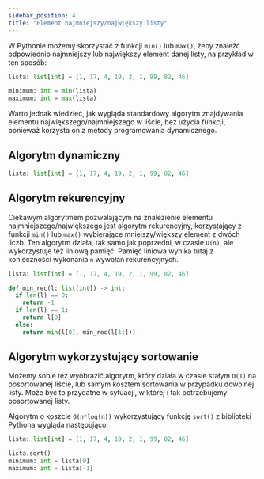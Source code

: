 ```yaml
---
sidebar_position: 4
title: "Element najmniejszy/największy listy"
---
```


W Pythonie możemy skorzystać z funkcji `min()` lub `max()`, żeby znaleźć odpowiednio
najmniejszy lub największy element danej listy, na przykład w ten sposób:

```python showLineNumbers
lista: list[int] = [1, 17, 4, 19, 2, 1, 99, 82, 46]

minimum: int = min(lista)
maximum: int = max(lista)
```

Warto jednak wiedzieć, jak wygląda standardowy algorytm znajdywania elementu
największego/najmniejszego w liście, bez użycia funkcji, ponieważ korzysta on z
metody programowania dynamicznego.

## Algorytm dynamiczny

```python showLineNumbers
lista: list[int] = [1, 17, 4, 19, 2, 1, 99, 82, 46]
```

## Algorytm rekurencyjny

Ciekawym algorytmem pozwalającym na znalezienie elementu najmniejszego/największego
jest algorytm rekurencyjny, korzystający z funkcji `min()` lub `max()` wybierające
mniejszy/większy element z dwóch liczb. Ten algorytm działa, tak samo jak
poprzedni, w czasie `O(n)`, ale wykorzystuje też liniową pamięć. Pamięć liniowa
wynika tutaj z konieczności wykonania `n` wywołań rekurencyjnych.

```python showLineNumbers
lista: list[int] = [1, 17, 4, 19, 2, 1, 99, 82, 46]

def min_rec(l: list[int]) -> int:
  if len(l) == 0:
    return -1
  if len(l) == 1:
    return l[0]
  else:
    return min(l[0], min_rec(l[1:]))
```

## Algorytm wykorzystujący sortowanie

Możemy sobie też wyobrazić algorytm, który działa w czasie stałym `O(1)` na
posortowanej liście, lub samym kosztem sortowania w przypadku dowolnej listy.
Może być to przydatne w sytuacji, w której i tak potrzebujemy posortowanej listy.

Algorytm o koszcie `O(n*log(n))` wykorzystujący funkcję `sort()` z biblioteki
Pythona wygląda następująco:

```python showLineNumbers
lista: list[int] = [1, 17, 4, 19, 2, 1, 99, 82, 46]

lista.sort()
minimum: int = lista[0]
maximum: int = lista[-1]
```
